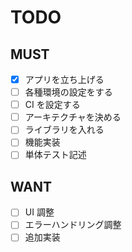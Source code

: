 # TODO

## MUST

- [x] アプリを立ち上げる
- [ ] 各種環境の設定をする
- [ ] CI を設定する
- [ ] アーキテクチャを決める
- [ ] ライブラリを入れる
- [ ] 機能実装
- [ ] 単体テスト記述

## WANT

- [ ] UI 調整
- [ ] エラーハンドリング調整
- [ ] 追加実装

